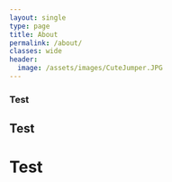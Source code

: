 ```yaml
---
layout: single
type: page
title: About
permalink: /about/
classes: wide
header:
  image: /assets/images/CuteJumper.JPG
---
```


### Test
## Test
# Test